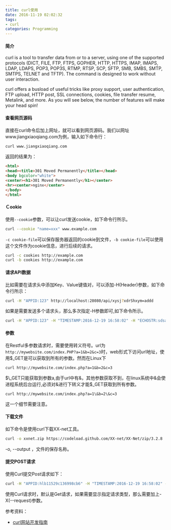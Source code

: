 ```yaml
---
title: curl使用
date: 2016-11-19 02:02:32
tags:
- curl
categories: Programming
---
```


#### 简介

curl is a tool to transfer data from or to a server, using one of the supported protocols (DICT, FILE, FTP, FTPS, GOPHER, HTTP, HTTPS, IMAP, IMAPS, LDAP, LDAPS, POP3, POP3S, RTMP, RTSP, SCP, SFTP, SMB, SMBS, SMTP, SMTPS, TELNET and TFTP). The command is designed to work without user interaction.

curl offers a busload of useful tricks like proxy support, user authentication, FTP upload, HTTP post, SSL connections, cookies, file transfer resume, Metalink, and more. As you will see below, the number of features will make your head spin!

<!-- more -->

#### 查看网页源码

直接在curl命令后加上网址，就可以看到网页源码。我们以网址www.jiangxiaoqiang.com为例，输入如下命令行：

```Bash
curl www.jiangxiaoqiang.com
```

返回的结果为：

```HTML
<html>
<head><title>301 Moved Permanently</title></head>
<body bgcolor="white">
<center><h1>301 Moved Permanently</h1></center>
<hr><center>nginx</center>
</body>
</html>
```

#### Ｃookie

使用`--cookie`参数，可以让curl发送cookie，如下命令行所示。

```Bash
curl --cookie "name=xxx" www.example.com
```

`-c cookie-file`可以保存服务器返回的cookie到文件，`-b cookie-file`可以使用这个文件作为cookie信息，进行后续的请求。

```Bash
curl -c cookies http://example.com
curl -b cookies http://example.com
```

#### 请求API数据

比如需要在请求头中添加Key、Value键值对，可以添加-H(Header)参数，如下命令行所示：

```Bash
curl -H "APPID:123" http://localhost:28080/api/xysj?xdrShxym=addd
```

如果是需要发送多个请求头，那么多次指定-H参数即可,如下命令所示。

```Bash
curl -H "APPID:123" -H "TIMESTAMP:2016-12-19 16:58:02" -H "ECHOSTR:sdsaasf" -H "TOKEN:sdsss" http://localhost:28080/api/xysj?xdrShxym=addd
```

#### 参数

在Restful多参数请求时，需要使用转义符号。url为`http://mywebsite.com/index.PHP?a=1&b=2&c=3`时，web形式下访问url地址，使用$\_GET是可以获取到所有的参数。然而在Linux下

```
curl http://mywebsite.com/index.php?a=1&b=2&c=3
```

$\_GET只能获取到参数a,由于url中有&，其他参数获取不到，在linux系统中&会使进程系统后台运行,必须对&进行下转义才能$\_GET获取到所有参数。

```
curl http://mywebsite.com/index.php?a=1\&b=2\&c=3
```

这一个细节需要注意。

#### 下载文件

如下命令是使用curl下载XX-net工具。

```Bash
curl -o xxnet.zip https://codeload.github.com/XX-net/XX-Net/zip/3.2.8
```

-o, --output <file>，文件的保存名称。

#### 提交POST请求

使用Curl提交Post请求如下：

```Bash
curl -H "APPID:hlb11529c136998cb6" -H "TIMESTAMP:2016-12-19 16:58:02" -H "ECHOSTR:sdsaasf" -H "TOKEN:14d45648c62a746ae9dd9b90c03c50893061222d" -H "Accept:application/json" -H "Accept:application/json" -H "Content-Type:application/json" -X POST -d '{"id":1}' http://localhost:28080/api/xzss/savejson
```

使用Curl请求时，默认是Get请求，如果需要显示指定请求类型，那么需要加上-X(--request)参数。

参考资料：

* [curl网站开发指南](http://www.ruanyifeng.com/blog/2011/09/curl.html)
